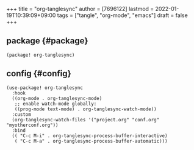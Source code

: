 +++
title = "org-tanglesync"
author = [7696122]
lastmod = 2022-01-19T10:39:09+09:00
tags = ["tangle", "org-mode", "emacs"]
draft = false
+++

## package {#package}

```elisp
(package! org-tanglesync)
```


## config {#config}

```elisp
(use-package! org-tanglesync
  :hook
  ((org-mode . org-tanglesync-mode)
   ;; enable watch-mode globally:
   ((prog-mode text-mode) . org-tanglesync-watch-mode))
  :custom
  (org-tanglesync-watch-files '("project.org" "conf.org" "myotherconf.org"))
  :bind
  (( "C-c M-i" . org-tanglesync-process-buffer-interactive)
   ( "C-c M-a" . org-tanglesync-process-buffer-automatic)))
```
